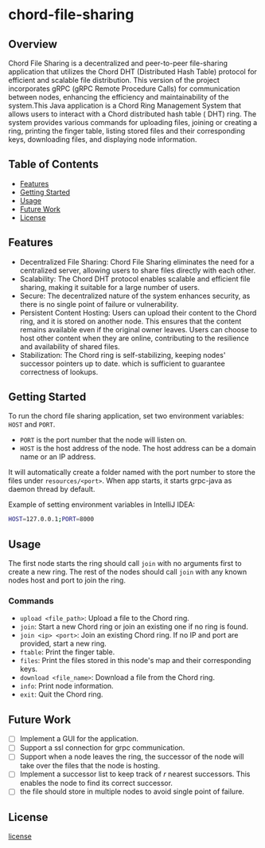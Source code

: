 # chord-file-sharing

## Overview

Chord File Sharing is a decentralized and peer-to-peer file-sharing application that utilizes the Chord DHT (Distributed
Hash Table) protocol for efficient and scalable file distribution. This version of the project incorporates gRPC (gRPC
Remote Procedure Calls) for communication between nodes, enhancing the efficiency and maintainability of the system.This
Java application is a Chord Ring Management System that allows users to interact with a Chord distributed hash table (
DHT) ring. The system provides various commands for uploading files, joining or creating a ring, printing the finger
table, listing stored files and their corresponding keys, downloading files, and displaying node information.

## Table of Contents

- [Features](#features)
- [Getting Started](#getting-started)
- [Usage](#usage)
- [Future Work](#future-work)
- [License](#license)

## Features

- Decentralized File Sharing: Chord File Sharing eliminates the need for a centralized server, allowing users to share
  files directly with each other.
- Scalability: The Chord DHT protocol enables scalable and efficient file sharing, making it suitable for a large number
  of users.
- Secure: The decentralized nature of the system enhances security, as there is no single point of failure or
  vulnerability.
- Persistent Content Hosting: Users can upload their content to the Chord ring, and it is stored on another node. This
  ensures that the content remains available even if the original owner leaves. Users can choose to host other content
  when they are online, contributing to the resilience and availability of shared files.
- Stabilization: The Chord ring is self-stabilizing, keeping nodes' successor pointers up to date. which is sufficient
  to guarantee correctness of lookups.

## Getting Started

To run the chord file sharing application, set two environment variables: `HOST` and `PORT`.

- `PORT` is the port number that the node will listen on.
- `HOST` is the host address of the node. The host address can be a domain name or an IP address.

It will automatically create a folder named with the port number to store the files under `resources/<port>`. When app
starts, it starts grpc-java as daemon thread by default.

Example of setting environment variables in IntelliJ IDEA:

```bash
HOST=127.0.0.1;PORT=8000
```

## Usage

The first node starts the ring should call `join` with no arguments first to create a new ring. The rest of the nodes
should call `join` with any known nodes host and port to join the ring.

### Commands

- `upload <file_path>`: Upload a file to the Chord ring.
- `join`: Start a new Chord ring or join an existing one if no ring is found.
- `join <ip> <port>`: Join an existing Chord ring. If no IP and port are provided, start a new ring.
- `ftable`: Print the finger table.
- `files`: Print the files stored in this node's map and their corresponding keys.
- `download <file_name>`: Download a file from the Chord ring.
- `info`: Print node information.
- `exit`: Quit the Chord ring.

## Future Work

- [ ] Implement a GUI for the application.
- [ ] Support a ssl connection for grpc communication.
- [ ] Support when a node leaves the ring, the successor of the node will take over the files that the node is hosting.
- [ ] Implement a successor list to keep track of *r* nearest successors. This enables the node to find its correct
  successor.
- [ ] the file should store in multiple nodes to avoid single point of failure.

## License

[license](https://github.com/FengyiQuan/chord-file-sharing/blob/main/LICENSE)